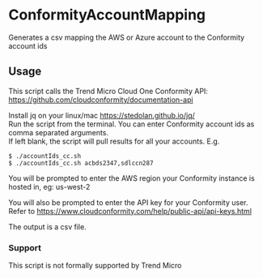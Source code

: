 # ConformityAccountMapping
Generates a csv mapping the AWS or Azure account to the Conformity account ids

## Usage
This script calls the Trend Micro Cloud One Conformity API: https://github.com/cloudconformity/documentation-api 

Install jq on your linux/mac https://stedolan.github.io/jq/ <br />
Run the script from the terminal. You can enter Conformity account ids as comma separated arguments. <br />
If left blank, the script will pull results for all your accounts. E.g.

`$ ./accountIds_cc.sh` <br />
`$ ./accountIds_cc.sh acbds2347,sdlccn287`
  
You will be prompted to enter the AWS region your Conformity instance is hosted in, eg:
us-west-2

You will also be prompted to enter the API key for your Conformity user. <br />
Refer to https://www.cloudconformity.com/help/public-api/api-keys.html

The output is a csv file.

### Support
This script is not formally supported by Trend Micro

